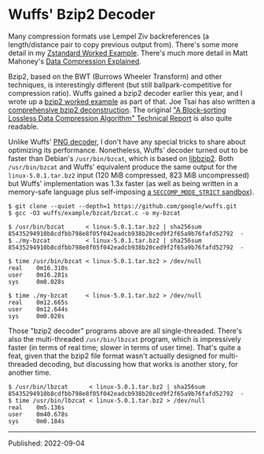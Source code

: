 # Wuffs' Bzip2 Decoder

Many compression formats use Lempel Ziv backreferences (a length/distance pair
to copy previous output from). There's some more detail in my
[Zstandard Worked Example](./zstandard-part-1-concepts.md#lempel-ziv-77).
There's much more detail in Matt Mahoney's [Data Compression
Explained](http://mattmahoney.net/dc/dce.html#Section_52).

Bzip2, based on the BWT (Burrows Wheeler Transform) and other techniques, is
interestingly different (but still ballpark-competitive for compression ratio).
Wuffs gained a bzip2 decoder earlier this year, and I wrote up a [bzip2 worked
example](https://github.com/google/wuffs/blob/main/std/bzip2/README.md#wire-format-worked-example)
as part of that. Joe Tsai has also written a [comprehensive bzip2
deconstruction](https://github.com/dsnet/compress/raw/master/doc/bzip2-format.pdf).
The original ["A Block-sorting Lossless Data Compression Algorithm" Technical
Report](http://www.hpl.hp.com/techreports/Compaq-DEC/SRC-RR-124.pdf) is also
quite readable.

Unlike Wuffs' [PNG decoder](../2021/fastest-safest-png-decoder.md), I don't
have any special tricks to share about optimizing its performance. Nonetheless,
Wuffs' decoder turned out to be faster than Debian's `/usr/bin/bzcat`, which is
based on [libbzip2](https://sourceware.org/bzip2/). Both `/usr/bin/bzcat` and
Wuffs' equivalent produce the same output for the `linux-5.0.1.tar.bz2` input
(120 MiB compressed, 823 MiB uncompressed) but Wuffs' implementation was 1.3x
faster (as well as being written in a memory-safe language plus self-imposing
[a `SECCOMP_MODE_STRICT` sandbox](../2020/jsonptr.md#sandboxing)).

```
$ git clone --quiet --depth=1 https://github.com/google/wuffs.git
$ gcc -O3 wuffs/example/bzcat/bzcat.c -o my-bzcat

$ /usr/bin/bzcat      < linux-5.0.1.tar.bz2 | sha256sum
85435294910b8cdfbb798e8f05f042eadcb938b20ced9f2f65a9b76fafd52792  -
$ ./my-bzcat          < linux-5.0.1.tar.bz2 | sha256sum
85435294910b8cdfbb798e8f05f042eadcb938b20ced9f2f65a9b76fafd52792  -

$ time /usr/bin/bzcat < linux-5.0.1.tar.bz2 > /dev/null
real    0m16.310s
user    0m16.281s
sys     0m0.028s

$ time ./my-bzcat     < linux-5.0.1.tar.bz2 > /dev/null
real    0m12.665s
user    0m12.644s
sys     0m0.020s
```

Those "bzip2 decoder" programs above are all single-threaded. There's also the
multi-threaded `/usr/bin/lbzcat` program, which is impressively faster (in
terms of real time; slower in terms of user time). That's quite a feat, given
that the bzip2 file format wasn't actually designed for multi-threaded
decoding, but discussing how that works is another story, for another time.

```
$ /usr/bin/lbzcat      < linux-5.0.1.tar.bz2 | sha256sum
85435294910b8cdfbb798e8f05f042eadcb938b20ced9f2f65a9b76fafd52792  -
$ time /usr/bin/lbzcat < linux-5.0.1.tar.bz2 > /dev/null
real    0m5.136s
user    0m40.678s
sys     0m0.184s
```


---

Published: 2022-09-04
